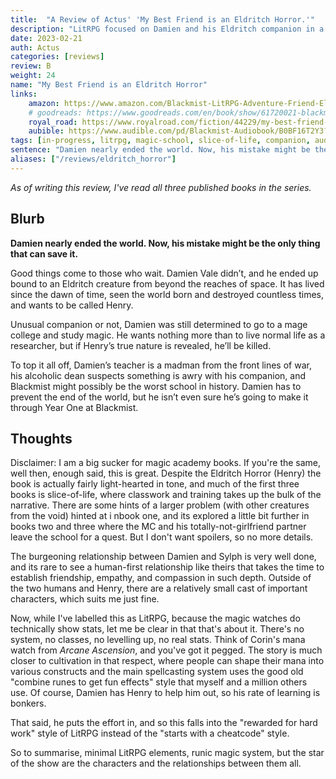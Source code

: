 ```yaml
---
title:  "A Review of Actus' 'My Best Friend is an Eldritch Horror.'"
description: "LitRPG focused on Damien and his Eldritch companion in a magic school setting."
date: 2023-02-21
auth: Actus
categories: [reviews]
review: B
weight: 24
name: "My Best Friend is an Eldritch Horror"
links:
    amazon: https://www.amazon.com/Blackmist-LitRPG-Adventure-Friend-Eldritch-ebook/dp/B0B61L1YS2
    # goodreads: https://www.goodreads.com/en/book/show/61720021-blackmist
    royal_road: https://www.royalroad.com/fiction/44229/my-best-friend-is-an-eldritch-horror
    aubible: https://www.audible.com/pd/Blackmist-Audiobook/B0BF16T2Y3?qid=1682215344
tags: [in-progress, litrpg, magic-school, slice-of-life, companion, audio]
sentence: "Damien nearly ended the world. Now, his mistake might be the only thing that can save it."
aliases: ["/reviews/eldritch_horror"]
---
```


*As of writing this review, I've read all three published books in the series.*

## Blurb

**Damien nearly ended the world. Now, his mistake might be the only thing that can save it.**

Good things come to those who wait. Damien Vale didn’t, and he ended up bound to an Eldritch creature from beyond the reaches of space. It has lived since the dawn of time, seen the world born and destroyed countless times, and wants to be called Henry.

Unusual companion or not, Damien was still determined to go to a mage college and study magic. He wants nothing more than to live normal life as a researcher, but if Henry’s true nature is revealed, he’ll be killed.

To top it all off, Damien’s teacher is a madman from the front lines of war, his alcoholic dean suspects something is awry with his companion, and Blackmist might possibly be the worst school in history. Damien has to prevent the end of the world, but he isn’t even sure he’s going to make it through Year One at Blackmist.

## Thoughts

Disclaimer: I am a big sucker for magic academy books. If you're the same, well then, enough said, this is great. Despite the Eldritch Horror (Henry) the book is actually fairly light-hearted in tone, and much of the first three books is slice-of-life, where classwork and training takes up the bulk of the narrative. There are some hints of a larger problem (with other creatures from the void) hinted at i nbook one, and its explored a little bit further in books two and three where the MC and his totally-not-girlfriend partner leave the school for a quest. But I don't want spoilers, so no more details.

The burgeoning relationship between Damien and Sylph is very well done, and its rare to see a human-first relationship like theirs that takes the time to establish friendship, empathy, and compassion in such depth. Outside of the two humans and Henry, there are a relatively small cast of important characters, which suits me just fine.

Now, while I've labelled this as LitRPG, because the magic watches do technically show stats, let me be clear in that that's about it. There's no system, no classes, no levelling up, no real stats. Think of Corin's mana watch from *Arcane Ascension*, and you've got it pegged. The story is much closer to cultivation in that respect, where people can shape their mana into various constructs and the main spellcasting system uses the good old "combine runes to get fun effects" style that myself and a million others use. Of course, Damien has Henry to help him out, so his rate of learning is bonkers.

That said, he puts the effort in, and so this falls into the "rewarded for hard work" style of LitRPG instead of the "starts with a cheatcode" style.

So to summarise, minimal LitRPG elements, runic magic system, but the star of the show are the characters and the relationships between them all.
